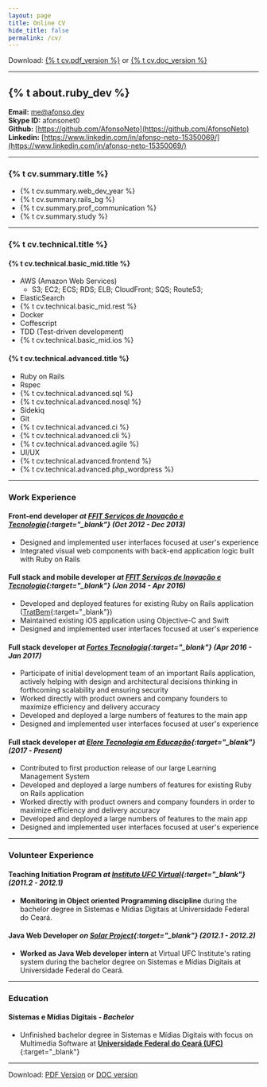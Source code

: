 ```yaml
---
layout: page
title: Online CV
hide_title: false
permalink: /cv/
---
```


Download: [{% t cv.pdf_version %}][cv-pdf] or [{% t cv.doc_version %}][cv-doc]

----

## {% t about.ruby_dev %}
**Email:** [me@afonso.dev](mailto:me@afonso.dev)  
**Skype ID:** afonsonet0  
**Github:** [https://github.com/AfonsoNeto](https://github.com/AfonsoNeto)  
**Linkedin:** [https://www.linkedin.com/in/afonso-neto-15350069/](https://www.linkedin.com/in/afonso-neto-15350069/)  

----

### {% t cv.summary.title %}

* {% t cv.summary.web_dev_year       %}
* {% t cv.summary.rails_bg           %}
* {% t cv.summary.prof_communication %}
* {% t cv.summary.study              %}

----

### {% t cv.technical.title %}

#### {% t cv.technical.basic_mid.title %}
  * AWS (Amazon Web Services)
    * S3; EC2; ECS; RDS; ELB; CloudFront; SQS; Route53;
  * ElasticSearch
  * {% t cv.technical.basic_mid.rest %}
  * Docker
  * Coffescript
  * TDD (Test-driven development)
  * {% t cv.technical.basic_mid.ios %}

#### {% t cv.technical.advanced.title %}
  * Ruby on Rails
  * Rspec
  * {% t cv.technical.advanced.sql %}
  * {% t cv.technical.advanced.nosql %}
  * Sidekiq
  * Git
  * {% t cv.technical.advanced.ci %}
  * {% t cv.technical.advanced.cli %}
  * {% t cv.technical.advanced.agile %}
  * UI/UX
  * {% t cv.technical.advanced.frontend %}
  * {% t cv.technical.advanced.php_wordpress %}

----

### Work Experience

#### Front-end developer *at [FFIT Serviços de Inovação e Tecnologia][ffit-linkedin]{:target="_blank"} (Oct 2012 - Dec 2013)*
  * Designed and implemented user interfaces focused at user's experience
  * Integrated visual web components with back-end application logic built with Ruby on Rails

#### Full stack and mobile developer *at [FFIT Serviços de Inovação e Tecnologia][ffit-linkedin]{:target="_blank"} (Jan 2014 - Apr 2016)*
  * Developed and deployed features for existing Ruby on Rails application ([TratBem](http://tratbem.com/){:target="_blank"})
  * Maintained existing iOS application using Objective-C and Swift
  * Designed and implemented user interfaces focused at user's experience

#### Full stack developer *at [Fortes Tecnologia][fortes]{:target="_blank"} (Apr 2016 - Jan 2017)*
  * Participate of initial development team of an important Rails application, actively helping with design and architectural decisions thinking in forthcoming scalability and ensuring security
  * Worked directly with product owners and company founders to maximize efficiency and delivery accuracy
  * Developed and deployed a large numbers of features to the main app
  * Designed and implemented user interfaces focused at user's experience

#### Full stack developer *at [Elore Tecnologia em Educação][elore]{:target="_blank"} (2017 - Present)*
  * Contributed to first production release of our large Learning Management System
  * Developed and deployed a large numbers of features for existing Ruby on Rails application
  * Worked directly with product owners and company founders in order to maximize efficiency and delivery accuracy
  * Developed and deployed a large numbers of features to the main app
  * Designed and implemented user interfaces focused at user's experience

----

### Volunteer Experience

#### Teaching Initiation Program *at [Instituto UFC Virtual][ufc-virtual]{:target="_blank"} (2011.2 - 2012.1)*
  * **Monitoring in Object oriented Programming discipline** during the bachelor degree in Sistemas e Mídias Digitais at Universidade Federal do Ceará.

#### Java Web Developer *on [Solar Project][solar]{:target="_blank"} (2012.1 - 2012.2)*
  * **Worked as Java Web developer intern** at Virtual UFC Institute's rating system during the bachelor degree on Sistemas e Mídias Digitais at Universidade Federal do Ceará.

----

### Education

#### Sistemas e Mídias Digitais *- Bachelor*
  * Unfinished bachelor degree in Sistemas e Mídias Digitais with focus on Multimedia Software at [**Universidade Federal do Ceará (UFC)**](http://www.smd.ufc.br/pt/sobre-o-curso/){:target="_blank"}

----

Download: [PDF Version][cv-pdf] or [DOC version][cv-doc]

[elore]: https://www.elore.com.br
[solar]: http://solar.virtual.ufc.br/
[fortes]: http://fortestecnologia.com.br
[cv-pdf]: /assets/docs/resume.pdf
[cv-doc]: /assets/docs/resume.docx
[ufc-virtual]: http://portal.virtual.ufc.br/
[ffit-linkedin]: https://www.linkedin.com/company/ffittecnologia